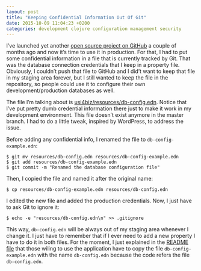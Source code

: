 ```yaml
---
layout: post
title: "Keeping Confidential Information Out Of Git"
date: 2015-10-09 11:04:23 +0200
categories: development clojure configuration management security
---
```


I’ve launched yet another [open source project on GitHub](https://github.com/htmfilho/usi4biz) a couple of months ago and now it’s time to use it in production. For that, I had to put some confidential information in a file that is currently tracked by Git. That was the database connection credentials that I keep in a property file. Obviously, I couldn’t push that file to GitHub and I did’t want to keep that file in my staging area forever, but I still wanted to keep the file in the repository, so people could use it to configure their own development/production databases as well.

The file I’m talking about is [usi4biz/resources/db-config.edn](https://github.com/htmfilho/usi4biz/blob/37bc4973c73f18e7a50494b419ab253fd492fa6b/resources/db-config.edn). Notice that I’ve put pretty dumb credential information there just to make it work in my development environment. This file doesn’t exist anymore in the master branch. I had to do a little tweak, inspired by WordPress, to address the issue.

Before adding any confidential info, I renamed the file to `db-config-example.edn`:

```
$ git mv resources/db-config.edn resources/db-config-example.edn
$ git add resources/db-config-example.edn
$ git commit -m "Renamed the database configuration file"
```

Then, I copied the file and named it after the original name:

```
$ cp resources/db-config-example.edn resources/db-config.edn
```

I edited the new file and added the production credentials. Now, I just have to ask Git to ignore it:

```
$ echo -e "resources/db-config.edn\n" >> .gitignore
```

This way, `db-config.edn` will be always out of my staging area whenever I change it. I just have to remember that if I ever need to add a new property I have to do it in both files. For the moment, I just explained in the [README file](https://github.com/htmfilho/usi4biz/blob/master/README.md) that those wiling to use the application have to copy the file `db-config-example.edn` with the name `db-config.edn` because the code refers the file `db-config.edn`.
